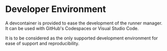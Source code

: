 # Developer Environment

A devcontainer is provided to ease the development of the runner manager.
It can be used with GitHub's Codespaces or Visual Studio Code.

It is to be considered as the only supported development environment
for ease of support and reproducibility.